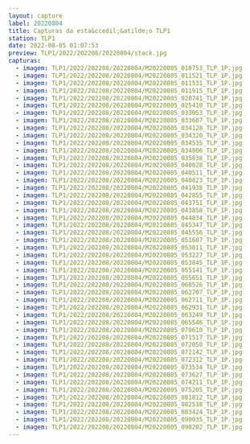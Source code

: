 ```yaml
---
layout: capture
label: 20220804
title: Capturas da esta&ccedil;&atilde;o TLP1
station: TLP1
date: 2022-08-05 01:07:53
preview: TLP1/2022/202208/20220804/stack.jpg
capturas:
  - imagem: TLP1/2022/202208/20220804/M20220805_010753_TLP_1P.jpg
  - imagem: TLP1/2022/202208/20220804/M20220805_011521_TLP_1P.jpg
  - imagem: TLP1/2022/202208/20220804/M20220805_011531_TLP_1P.jpg
  - imagem: TLP1/2022/202208/20220804/M20220805_011915_TLP_1P.jpg
  - imagem: TLP1/2022/202208/20220804/M20220805_020741_TLP_1P.jpg
  - imagem: TLP1/2022/202208/20220804/M20220805_025410_TLP_1P.jpg
  - imagem: TLP1/2022/202208/20220804/M20220805_033053_TLP_1P.jpg
  - imagem: TLP1/2022/202208/20220804/M20220805_033607_TLP_1P.jpg
  - imagem: TLP1/2022/202208/20220804/M20220805_034128_TLP_1P.jpg
  - imagem: TLP1/2022/202208/20220804/M20220805_034320_TLP_1P.jpg
  - imagem: TLP1/2022/202208/20220804/M20220805_034535_TLP_1P.jpg
  - imagem: TLP1/2022/202208/20220804/M20220805_034806_TLP_1P.jpg
  - imagem: TLP1/2022/202208/20220804/M20220805_035838_TLP_1P.jpg
  - imagem: TLP1/2022/202208/20220804/M20220805_040028_TLP_1P.jpg
  - imagem: TLP1/2022/202208/20220804/M20220805_040511_TLP_1P.jpg
  - imagem: TLP1/2022/202208/20220804/M20220805_040823_TLP_1P.jpg
  - imagem: TLP1/2022/202208/20220804/M20220805_041938_TLP_1P.jpg
  - imagem: TLP1/2022/202208/20220804/M20220805_042855_TLP_1P.jpg
  - imagem: TLP1/2022/202208/20220804/M20220805_043751_TLP_1P.jpg
  - imagem: TLP1/2022/202208/20220804/M20220805_043858_TLP_1P.jpg
  - imagem: TLP1/2022/202208/20220804/M20220805_044834_TLP_1P.jpg
  - imagem: TLP1/2022/202208/20220804/M20220805_045347_TLP_1P.jpg
  - imagem: TLP1/2022/202208/20220804/M20220805_045556_TLP_1P.jpg
  - imagem: TLP1/2022/202208/20220804/M20220805_051607_TLP_1P.jpg
  - imagem: TLP1/2022/202208/20220804/M20220805_053011_TLP_1P.jpg
  - imagem: TLP1/2022/202208/20220804/M20220805_053227_TLP_1P.jpg
  - imagem: TLP1/2022/202208/20220804/M20220805_053845_TLP_1P.jpg
  - imagem: TLP1/2022/202208/20220804/M20220805_055141_TLP_1P.jpg
  - imagem: TLP1/2022/202208/20220804/M20220805_055651_TLP_1P.jpg
  - imagem: TLP1/2022/202208/20220804/M20220805_060526_TLP_1P.jpg
  - imagem: TLP1/2022/202208/20220804/M20220805_062707_TLP_1P.jpg
  - imagem: TLP1/2022/202208/20220804/M20220805_062711_TLP_1P.jpg
  - imagem: TLP1/2022/202208/20220804/M20220805_062931_TLP_1P.jpg
  - imagem: TLP1/2022/202208/20220804/M20220805_063249_TLP_1P.jpg
  - imagem: TLP1/2022/202208/20220804/M20220805_065546_TLP_1P.jpg
  - imagem: TLP1/2022/202208/20220804/M20220805_070610_TLP_1P.jpg
  - imagem: TLP1/2022/202208/20220804/M20220805_071517_TLP_1P.jpg
  - imagem: TLP1/2022/202208/20220804/M20220805_072050_TLP_1P.jpg
  - imagem: TLP1/2022/202208/20220804/M20220805_072142_TLP_1P.jpg
  - imagem: TLP1/2022/202208/20220804/M20220805_072312_TLP_1P.jpg
  - imagem: TLP1/2022/202208/20220804/M20220805_073534_TLP_1P.jpg
  - imagem: TLP1/2022/202208/20220804/M20220805_073627_TLP_1P.jpg
  - imagem: TLP1/2022/202208/20220804/M20220805_074211_TLP_1P.jpg
  - imagem: TLP1/2022/202208/20220804/M20220805_075205_TLP_1P.jpg
  - imagem: TLP1/2022/202208/20220804/M20220805_081812_TLP_1P.jpg
  - imagem: TLP1/2022/202208/20220804/M20220805_082538_TLP_1P.jpg
  - imagem: TLP1/2022/202208/20220804/M20220805_083424_TLP_1P.jpg
  - imagem: TLP1/2022/202208/20220804/M20220805_090035_TLP_1P.jpg
  - imagem: TLP1/2022/202208/20220804/M20220805_090202_TLP_1P.jpg
---
```

